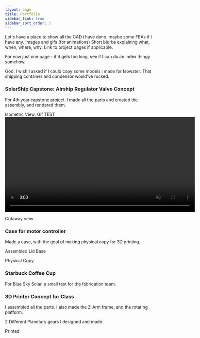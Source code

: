 ```yaml
---
layout: page
title: Portfolio
sidebar_link: true
sidebar_sort_order: 3
---
```


Let's have a place to show all the CAD i have done. maybe some FEAs if I have any.
Images and gifs (for animations)
Short blurbs explaining what, when, where, why. Link to project pages if applicable. 

For now just one page - if it gets too long, see if I can do an index thingy somehow.

God, I wish I asked if I could copy some models i made for Isowater. That shipping container and condensor would've rocked.

### SolarShip Capstone: Airship Regulator Valve Concept
For 4th year capstone project. I made all the parts and created the assembly, and rendered them.

Isometric View: Gif
TEST
<a href="https://gyazo.com/415405b4618acde840b53b577b668791"><video alt="Video from Gyazo" width="625" autoplay muted loop playsinline controls><source src="https://i.gyazo.com/415405b4618acde840b53b577b668791.mp4" type="video/mp4" /></video></a>

Cutaway view

### Case for motor controller
Made a case, with the goal of making physical copy for 3D printing.

Assembled
Lid
Base

Physical Copy.

### Starbuck Coffee Cup
For Blue Sky Solar, a small test for the fabrication team.

### 3D Printer Concept for Class
I assembled all the parts. I also made the Z-Arm frame, and the rotating platform.

2 Different Planetary gears I designed and made.

Printed
